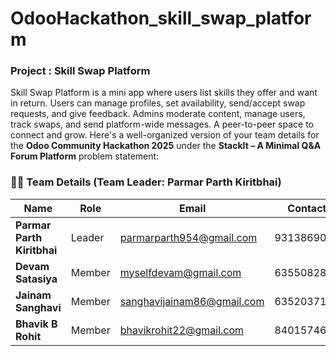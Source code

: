 # OdooHackathon_skill_swap_platform
### Project : Skill Swap Platform
Skill Swap Platform is a mini app where users list skills they offer and want in return. Users can manage profiles, set availability, send/accept swap requests, and give feedback. Admins moderate content, manage users, track swaps, and send platform-wide messages. A peer-to-peer space to connect and grow.
Here's a well-organized version of your team details for the **Odoo Community Hackathon 2025** under the **StackIt – A Minimal Q\&A Forum Platform** problem statement:


### 👨‍💻 Team Details (Team Leader: Parmar Parth Kiritbhai)

| Name                       | Role   | Email                                                           | Contact    |
| -------------------------- | ------ | --------------------------------------------------------------- | ---------- |
| **Parmar Parth Kiritbhai** | Leader | [parmarparth954@gmail.com](mailto:parmarparth954@gmail.com)     | 9313869057 |
| **Devam Satasiya**         | Member | [myselfdevam@gmail.com](mailto:myselfdevam@gmail.com)           | 6355082807 |
| **Jainam Sanghavi**        | Member | [sanghavijainam86@gmail.com](mailto:sanghavijainam86@gmail.com) | 6352037146 |
| **Bhavik B Rohit**         | Member | [bhavikrohit22@gmail.com](mailto:bhavikrohit22@gmail.com)       | 8401574636 |

